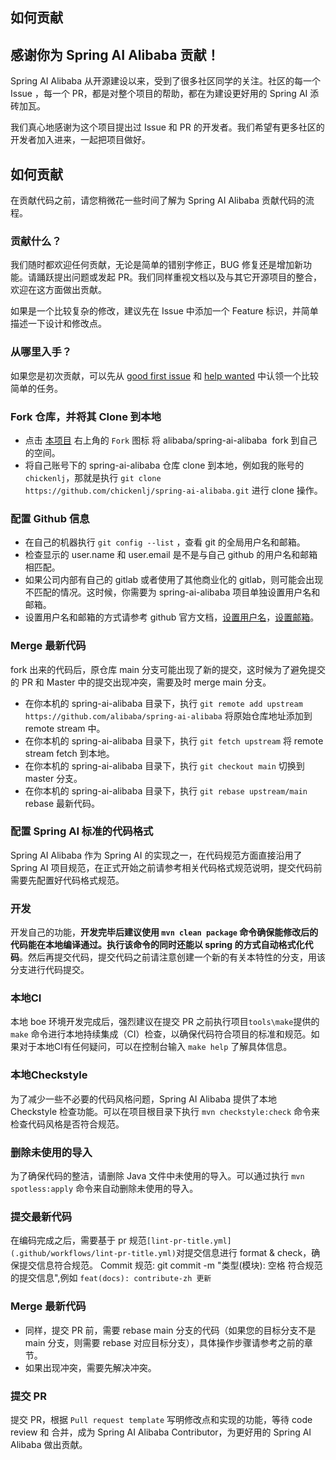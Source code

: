 ## 如何贡献

## 感谢你为 Spring AI Alibaba 贡献！

Spring AI Alibaba 从开源建设以来，受到了很多社区同学的关注。社区的每一个 Issue ，每一个 PR，都是对整个项目的帮助，都在为建设更好用的 Spring AI 添砖加瓦。

我们真心地感谢为这个项目提出过 Issue 和 PR 的开发者。我们希望有更多社区的开发者加入进来，一起把项目做好。

## 如何贡献

在贡献代码之前，请您稍微花一些时间了解为 Spring AI Alibaba 贡献代码的流程。

### 贡献什么？

我们随时都欢迎任何贡献，无论是简单的错别字修正，BUG 修复还是增加新功能。请踊跃提出问题或发起 PR。我们同样重视文档以及与其它开源项目的整合，欢迎在这方面做出贡献。

如果是一个比较复杂的修改，建议先在 Issue 中添加一个 Feature 标识，并简单描述一下设计和修改点。

### 从哪里入手？

如果您是初次贡献，可以先从 [good first issue](https://github.com/alibaba/spring-ai-alibaba/labels/good%20first%20issue) 和 [help wanted](https://github.com/alibaba/spring-ai-alibaba/labels/help%20wanted) 中认领一个比较简单的任务。

### Fork 仓库，并将其 Clone 到本地

- 点击 [本项目](https://github.com/alibaba/spring-ai-alibaba) 右上角的 `Fork` 图标 将 alibaba/spring-ai-alibaba  fork 到自己的空间。
- 将自己账号下的 spring-ai-alibaba 仓库 clone 到本地，例如我的账号的 `chickenlj`，那就是执行 `git clone https://github.com/chickenlj/spring-ai-alibaba.git` 进行 clone 操作。

### 配置 Github 信息

- 在自己的机器执行 `git config --list` ，查看 git 的全局用户名和邮箱。
- 检查显示的 user.name 和 user.email 是不是与自己 github 的用户名和邮箱相匹配。
- 如果公司内部有自己的 gitlab 或者使用了其他商业化的 gitlab，则可能会出现不匹配的情况。这时候，你需要为 spring-ai-alibaba 项目单独设置用户名和邮箱。
- 设置用户名和邮箱的方式请参考 github 官方文档，[设置用户名](https://help.github.com/articles/setting-your-username-in-git/#setting-your-git-username-for-a-single-repository)，[设置邮箱](https://help.github.com/articles/setting-your-commit-email-address-in-git/)。

### Merge 最新代码

fork 出来的代码后，原仓库 main 分支可能出现了新的提交，这时候为了避免提交的 PR 和 Master 中的提交出现冲突，需要及时 merge main 分支。

- 在你本机的 spring-ai-alibaba 目录下，执行 `git remote add upstream https://github.com/alibaba/spring-ai-alibaba` 将原始仓库地址添加到 remote stream 中。
- 在你本机的 spring-ai-alibaba 目录下，执行 `git fetch upstream` 将 remote stream fetch 到本地。
- 在你本机的 spring-ai-alibaba 目录下，执行 `git checkout main` 切换到 master 分支。
- 在你本机的 spring-ai-alibaba 目录下，执行 `git rebase upstream/main` rebase 最新代码。

### 配置 Spring AI 标准的代码格式

Spring AI Alibaba 作为 Spring AI 的实现之一，在代码规范方面直接沿用了 Spring AI 项目规范，在正式开始之前请参考相关代码格式规范说明，提交代码前需要先配置好代码格式规范。

### 开发

开发自己的功能，**开发完毕后建议使用 `mvn clean package` 命令确保能修改后的代码能在本地编译通过。执行该命令的同时还能以 spring 的方式自动格式化代码**。然后再提交代码，提交代码之前请注意创建一个新的有关本特性的分支，用该分支进行代码提交。

### 本地CI

本地 boe 环境开发完成后，强烈建议在提交 PR 之前执行项目`tools\make`提供的 `make` 命令进行本地持续集成（CI）检查，以确保代码符合项目的标准和规范。如果对于本地CI有任何疑问，可以在控制台输入 `make help` 了解具体信息。

### 本地Checkstyle

为了减少一些不必要的代码风格问题，Spring AI Alibaba 提供了本地 Checkstyle 检查功能。可以在项目根目录下执行 `mvn checkstyle:check` 命令来检查代码风格是否符合规范。

### 删除未使用的导入

为了确保代码的整洁，请删除 Java 文件中未使用的导入。可以通过执行 `mvn spotless:apply` 命令来自动删除未使用的导入。

### 提交最新代码

在编码完成之后，需要基于 pr 规范`[lint-pr-title.yml](.github/workflows/lint-pr-title.yml)`对提交信息进行 format & check，确保提交信息符合规范。
Commit 规范: git commit -m "类型(模块): 空格 符合规范的提交信息",例如 `feat(docs): contribute-zh 更新` 

### Merge 最新代码

- 同样，提交 PR 前，需要 rebase main 分支的代码（如果您的目标分支不是 main 分支，则需要 rebase 对应目标分支），具体操作步骤请参考之前的章节。
- 如果出现冲突，需要先解决冲突。

### 提交 PR

提交 PR，根据 `Pull request template` 写明修改点和实现的功能，等待 code review 和 合并，成为 Spring AI Alibaba Contributor，为更好用的 Spring AI Alibaba 做出贡献。
